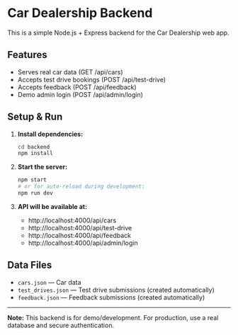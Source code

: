 # Car Dealership Backend

This is a simple Node.js + Express backend for the Car Dealership web app.

## Features
- Serves real car data (GET /api/cars)
- Accepts test drive bookings (POST /api/test-drive)
- Accepts feedback (POST /api/feedback)
- Demo admin login (POST /api/admin/login)

## Setup & Run

1. **Install dependencies:**
   ```bash
   cd backend
   npm install
   ```

2. **Start the server:**
   ```bash
   npm start
   # or for auto-reload during development:
   npm run dev
   ```

3. **API will be available at:**
   - http://localhost:4000/api/cars
   - http://localhost:4000/api/test-drive
   - http://localhost:4000/api/feedback
   - http://localhost:4000/api/admin/login

## Data Files
- `cars.json` — Car data
- `test_drives.json` — Test drive submissions (created automatically)
- `feedback.json` — Feedback submissions (created automatically)

---

**Note:** This backend is for demo/development. For production, use a real database and secure authentication. 